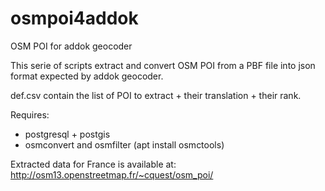 # osmpoi4addok
OSM POI for addok geocoder

This serie of scripts extract and convert OSM POI from a PBF file into json format expected by addok geocoder.

def.csv contain the list of POI to extract + their translation + their rank.

Requires:
* postgresql + postgis
* osmconvert and osmfilter (apt install osmctools)

Extracted data for France is available at: http://osm13.openstreetmap.fr/~cquest/osm_poi/

